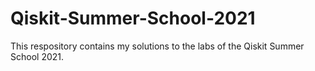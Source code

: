 # Qiskit-Summer-School-2021
This respository contains my solutions to the labs of the Qiskit Summer School 2021.

